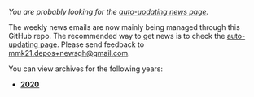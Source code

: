 *You are probably looking for the [auto-updating news page](https://mmk21hub.github.io/News/Latest.md).*

The weekly news emails are now mainly being managed through this GitHub repo. The recommended way to get news is to check the [auto-updating page](https://mmk21hub.github.io/News/Latest.md). Please send feedback to mmk21.depos+newsgh@gmail.com.

You can view archives for the following years:
 - [**2020**](https://mmk21hub.github.io/News/Archives/2020/)
